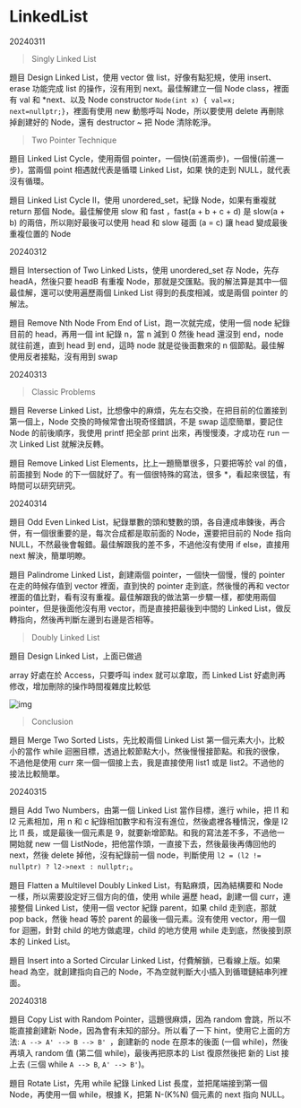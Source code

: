 # LinkedList

20240311

> Singly Linked List

題目 Design Linked List，使用 vector 做 list，好像有點犯規，使用 insert、erase 功能完成 list 的操作，沒有用到 next。最佳解建立一個 Node class，裡面有 val 和 *next、以及 Node constructor `Node(int x) { val=x; next=nullptr;}`，裡面有使用 new 動態呼叫 Node，所以要使用 delete 再刪除掉創建好的 Node，還有 destructor ~ 把 Node 清除乾淨。



>  Two Pointer Technique

題目 Linked List Cycle，使用兩個 pointer，一個快(前進兩步)，一個慢(前進一步)，當兩個 point 相遇就代表是循環 Linked List，如果 快的走到 NULL，就代表沒有循環。

題目 Linked List Cycle II，使用 unordered_set，紀錄 Node，如果有重複就 return 那個 Node。最佳解使用 slow 和 fast ，fast(a + b + c + d) 是 slow(a + b) 的兩倍，所以剛好最後可以使用 head 和 slow 碰面 (a = c) 讓 head 變成最後 重複位置的 Node



20240312

題目 Intersection of Two Linked Lists，使用 unordered_set 存 Node，先存 headA，然後只要 headB 有重複 Node，那就是交匯點。我的解法算是其中一個最佳解，還可以使用遍歷兩個 Linked List 得到的長度相減，或是兩個 pointer 的解法。

題目 Remove Nth Node From End of List，跑一次就完成，使用一個 node 紀錄目前的 head，再用一個 int 紀錄 n，當 n 減到 0 然後 head 還沒到 end，node 就往前進，直到 head 到 end，這時 node 就是從後面數來的 n 個節點。最佳解使用反者接點，沒有用到 swap



20240313

> Classic Problems

題目 Reverse Linked List，比想像中的麻煩，先左右交換，在把目前的位置接到第一個上，Node 交換的時候常會出現奇怪錯誤，不是 swap 這麼簡單，要記住 Node 的前後順序，我使用 printf 把全部 print 出來，再慢慢湊，才成功在 run 一次 Linked List 就解決反轉。

題目 Remove Linked List Elements，比上一題簡單很多，只要把等於 val 的值，前面接到 Node 的下一個就好了。有一個很特殊的寫法，很多 *，看起來很猛，有時間可以研究研究。



20240314

題目 Odd Even Linked List，紀錄單數的頭和雙數的頭，各自連成串鍊後，再合併，有一個很重要的是，每次合成都是取前面的 Node，還要把目前的 Node 指向 NULL，不然最後會報錯。最佳解跟我的差不多，不過他沒有使用 if else，直接用 next 解決，簡單明瞭。

題目 Palindrome Linked List，創建兩個 pointer，一個快一個慢，慢的 pointer 在走的時候存值到 vector 裡面，直到快的 pointer 走到底，然後慢的再和 vector 裡面的值比對，看有沒有重複。最佳解跟我的做法第一步驟一樣，都使用兩個 pointer，但是後面他沒有用 vector，而是直接把最後到中間的 Linked List，做反轉指向，然後再判斷左邊到右邊是否相等。



> Doubly Linked List

題目 Design Linked List，上面已做過

array 好處在於 Access，只要呼叫 index 就可以拿取，而 Linked List 好處則再修改，增加刪除的操作時間複雜度比較低

![img](https://assets.leetcode.com/uploads/2020/10/02/comparison_of_time_complexity.png)



> Conclusion

題目 Merge Two Sorted Lists，先比較兩個 Linked List 第一個元素大小，比較小的當作 while 迴圈目標，透過比較節點大小，然後慢慢接節點。和我的很像，不過他是使用 curr 來一個一個接上去，我是直接使用 list1 或是 list2。不過他的接法比較簡單。



20240315

題目 Add Two Numbers，由第一個 Linked List 當作目標，進行 while，把 l1 和 l2 元素相加，用 n 和 c 紀錄相加數字和有沒有進位，然後處裡各種情況，像是 l2 比 l1 長，或是最後一個元素是 9，就要新增節點。和我的寫法差不多，不過他一開始就 new 一個 ListNode，把他當作頭，一直接下去，然後最後再傳回他的 next，然後 delete 掉他，沒有紀錄前一個 node，判斷使用 `l2 = (l2 != nullptr) ? l2->next : nullptr;`。

題目 Flatten a Multilevel Doubly Linked List，有點麻煩，因為結構要和 Node 一樣，所以需要設定好三個方向的值，使用 while 遍歷 head，創建一個 curr，連接整個 Linked List，使用一個 vector 紀錄 parent，如果 child 走到底，那就 pop back，然後 head 等於 parent 的最後一個元素。沒有使用 vector，用一個 for 迴圈，針對 child 的地方做處理，child 的地方使用 while 走到底，然後接到原本的 Linked List。

題目 Insert into a Sorted Circular Linked List，付費解鎖，已看線上版。如果 head 為空，就創建指向自己的 Node，不為空就判斷大小插入到循環鏈結串列裡面。



20240318

題目 Copy List with Random Pointer，這題很麻煩，因為 random 會跳，所以不能直接創建新 Node，因為會有未知的部分。所以看了一下 hint，使用它上面的方法: `A --> A' --> B --> B' `，創建新的 node 在原本的後面 (一個 while)，然後再填入 random 值 (第二個 while)，最後再把原本的 List 復原然後把 新的 List 接上去 (三個 while `A --> B`, `A' --> B'`)。

題目 Rotate List，先用 while 紀錄 Linked List 長度，並把尾端接到第一個 Node，再使用一個 while，根據 K，把第 N-(K%N) 個元素的 next 指向 NULL。
